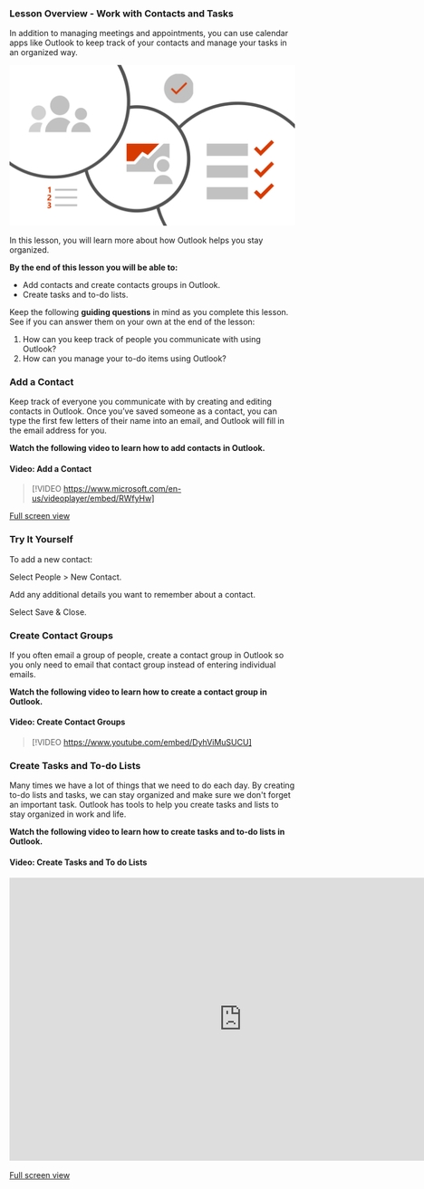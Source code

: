 ### Lesson Overview - Work with Contacts and Tasks

In addition to managing meetings and appointments, you can use calendar apps like Outlook to keep track of your contacts and manage your tasks in an organized way.

![Illustration with graphics of checklists, people and time](../media/Illustration_-_Manage_Contacts_and_Tasks.png)

In this lesson, you will learn more about how Outlook helps you stay organized.

**By the end of this lesson you will be able to:**

*   Add contacts and create contacts groups in Outlook.
*   Create tasks and to-do lists.

Keep the following **guiding questions** in mind as you complete this lesson. See if you can answer them on your own at the end of the lesson:

1.  How can you keep track of people you communicate with using Outlook?
2.  How can you manage your to-do items using Outlook?

### Add a Contact

Keep track of everyone you communicate with by creating and editing contacts in Outlook. Once you’ve saved someone as a contact, you can type the first few letters of their name into an email, and Outlook will fill in the email address for you.

**Watch the following video to learn how to add contacts in Outlook.**


#### Video: Add a Contact
> [!VIDEO https://www.microsoft.com/en-us/videoplayer/embed/RWfyHw]

[Full screen view](https://www.microsoft.com/en-us/videoplayer/embed/RWfyHw?pid=ocpVideo0-innerdiv-oneplayer&postJsllMsg=true&maskLevel=20&market=en-us)


### Try It Yourself

To add a new contact:

Select People > New Contact.

Add any additional details you want to remember about a contact.

Select Save & Close.

### Create Contact Groups

If you often email a group of people, create a contact group in Outlook so you only need to email that contact group instead of entering individual emails.

**Watch the following video to learn how to create a contact group in Outlook.**


#### Video: Create Contact Groups
> [!VIDEO https://www.youtube.com/embed/DyhViMuSUCU]

### Create Tasks and To-do Lists

Many times we have a lot of things that we need to do each day. By creating to-do lists and tasks, we can stay organized and make sure we don't forget an important task. Outlook has tools to help you create tasks and lists to stay organized in work and life.

**Watch the following video to learn how to create tasks and to-do lists in Outlook.**


#### Video: Create Tasks and To do Lists


<iframe title="Video: Create Tasks and To do Lists" src="https://www.microsoft.com/en-us/videoplayer/embed/RWfBMY?pid=ocpVideo0-innerdiv-oneplayer&postJsllMsg=true&maskLevel=20&market=en-us" width="820" height="500" marginwidth="0" marginheight="0" frameborder="0" scrolling="no">
</iframe>

[Full screen view](https://www.microsoft.com/en-us/videoplayer/embed/RWfBMY?pid=ocpVideo0-innerdiv-oneplayer&postJsllMsg=true&maskLevel=20&market=en-us)
